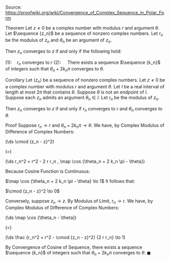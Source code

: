 # 

Source: https://proofwiki.org/wiki/Convergence_of_Complex_Sequence_in_Polar_Form

Theorem
Let $z \ne 0$ be a complex number with modulus $r$ and argument $\theta$.
Let $\sequence {z_n}$ be a sequence of nonzero complex numbers.
Let $r_n$ be the modulus of $z_n$ and $\theta_n$ be an argument of $z_n$.

Then $z_n$ converges to $z$ if and only if the following hold:

$(1): \quad r_n$ converges to $r$
$(2): \quad$ There exists a sequence $\sequence {k_n}$ of integers such that $\theta_n + 2 k_n \pi$ converges to $\theta$.


Corollary
Let $\left\langle{z_n}\right\rangle$ be a sequence of nonzero complex numbers.
Let $z \ne 0$ be a complex number with modulus $r$ and argument $\theta$.
Let $I$ be a real interval of length at most $2 \pi$ that contains $\theta$.
Suppose $\theta$ is not an endpoint of $I$.
Suppose each $z_n$ admits an argument $\theta_n \in I$.
Let $r_n$ be the modulus of $z_n$.

Then $z_n$ converges to $z$ if and only if $r_n$ converges to $r$ and $\theta_n$ converges to $\theta$.


Proof
Suppose $r_n \to r$ and $\theta_n + 2 k_n \pi \to \theta$.
We have, by Complex Modulus of Difference of Complex Numbers:














\(\ds \cmod {z_n - z}^2\)

\(=\)







\(\ds r_n^2 + r^2 - 2 r r_n \, \map \cos {\theta_n + 2 k_n \pi - \theta}\)









Because Cosine Function is Continuous:

$\map \cos {\theta_n + 2 k_n \pi - \theta} \to 1$
It follows that:

$\cmod {z_n - z}^2 \to 0$

Conversely, suppose $z_n \to z$.
By Modulus of Limit, $r_n \to r$.
We have, by Complex Modulus of Difference of Complex Numbers:














\(\ds \map \cos {\theta_n - \theta}\)

\(=\)







\(\ds \frac {r_n^2 + r^2 - \cmod {z_n - z}^2} {2 r r_n} \to 1\)









By Convergence of Cosine of Sequence, there exists a sequence $\sequence {k_n}$ of integers such that $\theta_n + 2 k_n \pi$ converges to $\theta$.
$\blacksquare$





